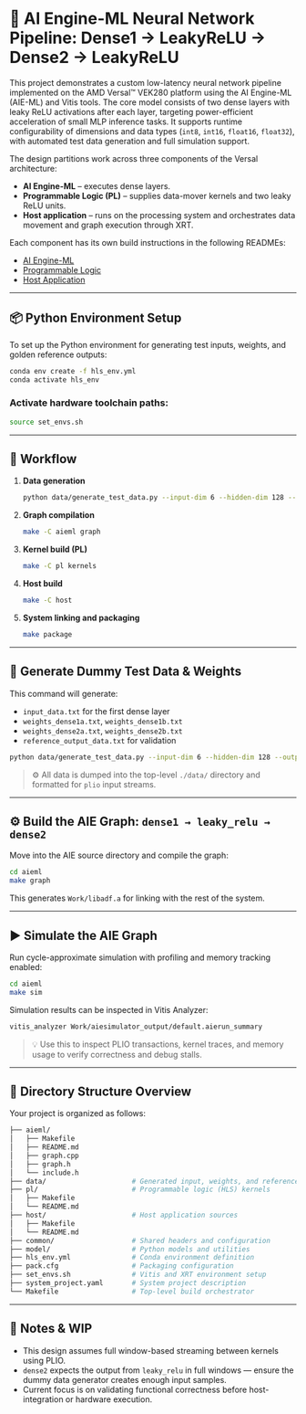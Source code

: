 # 🧠 AI Engine-ML Neural Network Pipeline: Dense1 → LeakyReLU → Dense2 → LeakyReLU

This project demonstrates a custom low-latency neural network pipeline implemented on the AMD Versal™ VEK280 platform using the AI Engine-ML (AIE-ML) and Vitis tools. The core model consists of two dense layers with leaky ReLU activations after each layer, targeting power-efficient acceleration of small MLP inference tasks. It supports runtime configurability of dimensions and data types (`int8`, `int16`, `float16`, `float32`), with automated test data generation and full simulation support.

The design partitions work across three components of the Versal architecture:

- **AI Engine-ML** – executes dense layers.
- **Programmable Logic (PL)** – supplies data-mover kernels and two leaky ReLU units.
- **Host application** – runs on the processing system and orchestrates data movement and graph execution through XRT.

Each component has its own build instructions in the following READMEs:

- [AI Engine-ML](aieml/README.md)
- [Programmable Logic](pl/README.md)
- [Host Application](host/README.md)

---

## 📦 Python Environment Setup

To set up the Python environment for generating test inputs, weights, and golden reference outputs:

```bash
conda env create -f hls_env.yml
conda activate hls_env
```

### Activate hardware toolchain paths:

```bash
source set_envs.sh
```

---

## 🔁 Workflow

1. **Data generation**
   ```bash
   python data/generate_test_data.py --input-dim 6 --hidden-dim 128 --output-dim 128 --dtype float32 --seed 123
   ```
2. **Graph compilation**
   ```bash
   make -C aieml graph
   ```
3. **Kernel build (PL)**
   ```bash
   make -C pl kernels
   ```
4. **Host build**
   ```bash
   make -C host
   ```
5. **System linking and packaging**
   ```bash
   make package
   ```

---

## 🧪 Generate Dummy Test Data & Weights

This command will generate:

- `input_data.txt` for the first dense layer
- `weights_dense1a.txt`, `weights_dense1b.txt`
- `weights_dense2a.txt`, `weights_dense2b.txt`
- `reference_output_data.txt` for validation

```bash
python data/generate_test_data.py --input-dim 6 --hidden-dim 128 --output-dim 128 --dtype float32 --seed 123
```

> ⚙️ All data is dumped into the top-level `./data/` directory and formatted for `plio` input streams.

---

## ⚙️ Build the AIE Graph: `dense1 → leaky_relu → dense2`

Move into the AIE source directory and compile the graph:

```bash
cd aieml
make graph
```

This generates `Work/libadf.a` for linking with the rest of the system.

---

## ▶️ Simulate the AIE Graph

Run cycle-approximate simulation with profiling and memory tracking enabled:

```bash
cd aieml
make sim
```

Simulation results can be inspected in Vitis Analyzer:

```bash
vitis_analyzer Work/aiesimulator_output/default.aierun_summary
```

> 💡 Use this to inspect PLIO transactions, kernel traces, and memory usage to verify correctness and debug stalls.

---

## 📁 Directory Structure Overview

Your project is organized as follows:

```bash
├── aieml/
│   ├── Makefile
│   ├── README.md
│   ├── graph.cpp
│   ├── graph.h
│   └── include.h
├── data/                     # Generated input, weights, and reference output
├── pl/                       # Programmable logic (HLS) kernels
│   ├── Makefile
│   └── README.md
├── host/                     # Host application sources
│   ├── Makefile
│   └── README.md
├── common/                   # Shared headers and configuration
├── model/                    # Python models and utilities
├── hls_env.yml               # Conda environment definition
├── pack.cfg                  # Packaging configuration
├── set_envs.sh               # Vitis and XRT environment setup
├── system_project.yaml       # System project description
└── Makefile                  # Top-level build orchestrator
```

---

## 🚧 Notes & WIP

- This design assumes full window-based streaming between kernels using PLIO.
- `dense2` expects the output from `leaky_relu` in full windows — ensure the dummy data generator creates enough input samples.
- Current focus is on validating functional correctness before host-integration or hardware execution.
